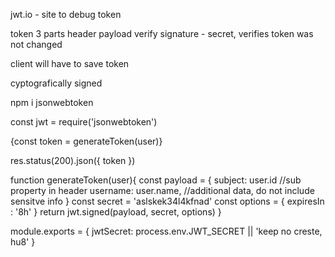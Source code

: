 jwt.io  - site to debug token

token 3 parts
header
payload
verify signature - secret, verifies token was not changed

client will have to save token 

cyptografically signed

npm i jsonwebtoken

const jwt = require('jsonwebtoken')

{const token = generateToken(user)}

res.status(200).json({
    token
})


function generateToken(user){
    const payload = {
        subject: user.id //sub property in header
        username: user.name,
        //additional data, do not include sensitve info
    }
    const secret = 'aslskek34l4kfnad'
    const options = {
        expiresIn : '8h'
    }
    return jwt.signed(payload, secret, options)
}


module.exports = {
    jwtSecret: process.env.JWT_SECRET || 'keep no creste, hu8'
}